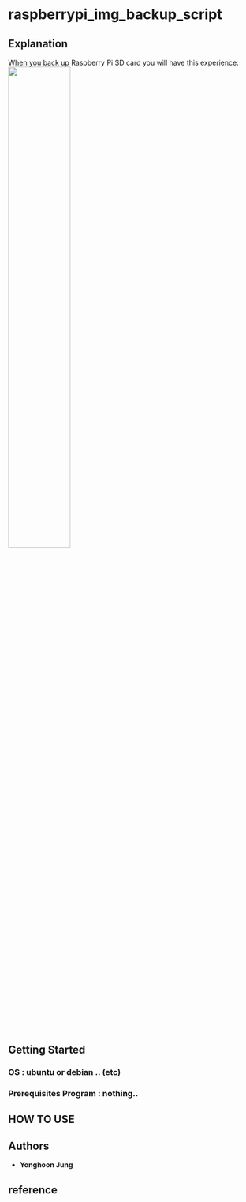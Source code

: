 # raspberrypi_img_backup_script

## Explanation

When you back up Raspberry Pi SD card you will have this experience.
<img src="https://user-images.githubusercontent.com/36920367/44411694-1925e900-a5a2-11e8-8f95-12c26387896f.PNG" width="50%">


## Getting Started
### OS : ubuntu or debian .. (etc)
### Prerequisites Program : nothing..

## HOW TO USE


## Authors
* **Yonghoon Jung**

## reference
